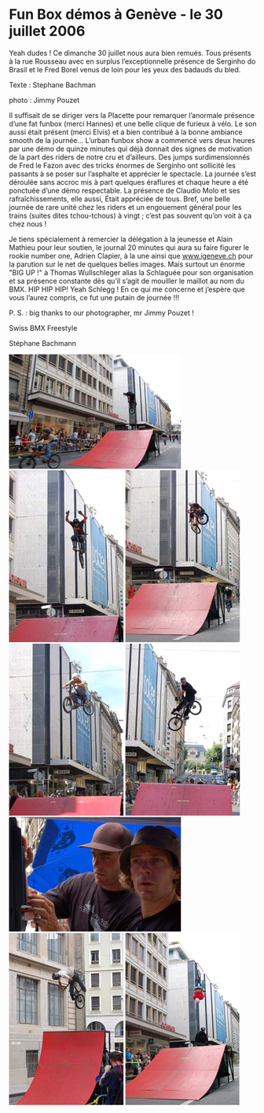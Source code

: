# Fun Box démos à Genève - le 30 juillet 2006

Yeah dudes ! Ce dimanche 30 juillet nous aura bien remués. Tous présents à la rue Rousseau avec en surplus l’exceptionnelle présence de Serginho do Brasil et le Fred Borel venus de loin pour les yeux des badauds du bled.

Texte : Stephane Bachman

photo : Jimmy Pouzet

Il suffisait de se diriger vers la Placette pour remarquer l’anormale présence d’une fat funbox (merci Hannes) et une belle clique de furieux à vélo. Le son aussi était présent (merci Elvis) et a bien contribué à la bonne ambiance smooth de la journée... L’urban funbox show a commencé vers deux heures par une démo de quinze minutes qui déjà donnait des signes de motivation de la part des riders de notre cru et d’ailleurs. Des jumps surdimensionnés de Fred le Fazon avec des tricks énormes de Serginho ont sollicité les passants à se poser sur l’asphalte et apprécier le spectacle. La journée s’est déroulée sans accroc mis à part quelques éraflures et chaque heure a été ponctuée d’une démo respectable. La présence de Claudio Molo et ses rafraîchissements, elle aussi, Était appréciée de tous. Bref, une belle journée de rare unité chez les riders et un engouement général pour les trains (suites dites tchou-tchous) à vingt ; c’est pas souvent qu’on voit à ça chez nous !

Je tiens spécialement à remercier la délégation à la jeunesse et Alain Mathieu pour leur soutien, le journal 20 minutes qui aura su faire figurer le rookie number one, Adrien Clapier, à la une ainsi que www.igeneve.ch pour la parution sur le net de quelques belles images. Mais surtout un énorme "BIG UP !" à Thomas Wullschleger alias la Schlaguée pour son organisation et sa présence constante dès qu’il s’agit de mouiller le maillot au nom du BMX. HIP HIP HIP! Yeah Schlegg ! En ce qui me concerne et j’espère que vous l’aurez compris, ce fut une putain de journée !!!

P. S. : big thanks to our photographer, mr Jimmy Pouzet !

Swiss BMX Freestyle

Stéphane Bachmann

![Loïc Zbinden](./media/funbox06-01.jpg)
![Hannes Erb](./media/funbox06-03.jpg)
![Stéphane Bachmann](./media/funbox06-04.jpg)
![Frédéric Borel](./media/funbox06-05.jpg)
![Marcello Riggo](./media/funbox06-06.jpg)
![Thomas et Stéphane](./media/funbox06-07.jpg)
![Adrien Stenig](./media/funbox06-08.jpg)
![Serginho do Brasil](./media/funbox06-09.jpg)
